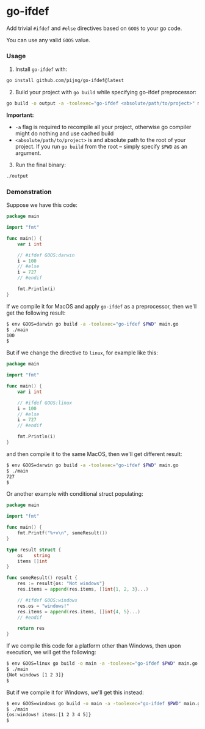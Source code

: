 # go-ifdef
Add trivial `#ifdef` and `#else` directives based on `GOOS` to your go code.

You can use any valid `GOOS` value.

### Usage

1. Install `go-ifdef` with:

```bash
go install github.com/pijng/go-ifdef@latest
```

2. Build your project with `go build` while specifying go-ifdef preprocessor:

```bash
go build -o output -a -toolexec="go-ifdef <absolute/path/to/project>" main.go
```

**Important:**
  * `-a` flag is required to recompile all your project, otherwise go compiler might do nothing and use cached build
  * `<absolute/path/to/project>` is and absolute path to the root of your project. If you run `go build` from the root – simply specify `$PWD` as an argument.

3. Run the final binary:

```bash
./output
```

### Demonstration

Suppose we have this code:

```go
package main

import "fmt"

func main() {
	var i int

	// #ifdef GOOS:darwin
	i = 100
	// #else
	i = 727
	// #endif

	fmt.Println(i)
}
```

If we compile it for MacOS and apply `go-ifdef` as a preprocessor, then we'll get the following result:

```bash
$ env GOOS=darwin go build -a -toolexec="go-ifdef $PWD" main.go
$ ./main
100
$
```

But if we change the directive to `linux`, for example like this:

```go
package main

import "fmt"

func main() {
	var i int

	// #ifdef GOOS:linux
	i = 100
	// #else
	i = 727
	// #endif

	fmt.Println(i)
}
```

and then compile it to the same MacOS, then we'll get different result:


```bash
$ env GOOS=darwin go build -a -toolexec="go-ifdef $PWD" main.go
$ ./main
727
$
```


Or another example with conditional struct populating:

```go
package main

import "fmt"

func main() {
	fmt.Printf("%+v\n", someResult())
}

type result struct {
	os    string
	items []int
}

func someResult() result {
	res := result{os: "Not windows"}
	res.items = append(res.items, []int{1, 2, 3}...)

	// #ifdef GOOS:windows
	res.os = "windows!"
	res.items = append(res.items, []int{4, 5}...)
	// #endif

	return res
}
```

If we compile this code for a platform other than Windows, then upon execution, we will get the following:

```bash
$ env GOOS=linux go build -o main -a -toolexec="go-ifdef $PWD" main.go
$ ./main
{Not windows [1 2 3]}
$
```

But if we compile it for Windows, we'll get this instead:

```bash
$ env GOOS=windows go build -o main -a -toolexec="go-ifdef $PWD" main.go
$ ./main
{os:windows! items:[1 2 3 4 5]}
$
```